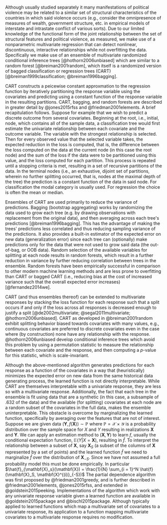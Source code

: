 Although usually studied separately it many manifestations of political violence may be related to a similar set of structural characteristics of the countries in which said violence occurs (e.g., consider the omnipresence of measures of wealth, government structure, etc. in empirical models of interstate and intrastate conflict of various sorts). Due to our limited knowledge of the functional form of the joint relationship between the set of structural features and political violence, as measured, we make use of a nonparametric multivariate regression that can detect nonlinear, discontinuous, interactive relationships while not overfitting the data. Specifically we make use of an ensemble of multivariate randomized conditional inference trees [@hothorn2006unbiased] which are similar to a random forest [@breiman2001random], which itself is a randomized version of bagged classification or regression trees (CART) [@breiman1999classification; @breiman1996bagging].

CART constructs a peicewise constant approxmation to the regression function by iteratively partitioning the response variable using the covariates and predicting using a constant function of the response variable in the resulting partitions. CART, bagging, and random forests are described in greater detail by @jones2015rfss and @friedman2001elements. A brief recapitulation follows. Suppose for example that we wish to predict a discrete outcome from several covariates. Beginning at the root, i.e., initial, node, which contains all of the sample data, a classification tree would first estimate the univariate relationship between each covariate and the outcome variable. The variable with the strongest relationship is selected. Then for every observed value that the selected variable takes, the expected reduction in the loss is computed, that is, the difference between the loss computed on the data at the current node (in this case the root node) and the sum of the loss if the data were to be partitioned using this value, and the loss computed for each partition. This process is repeated until a stopping criteria is met, resulting in a set of recursive partitions of the data. In the terminal nodes (i.e., an exhaustive, dijoint set of partitions, wherein no further splitting occurred, that is, nodes at the maximal depth of the tree) the prediction is a constant function of the data in said node. For classification the modal category is usually used. For regression the choice is often the mean or median.

Ensembles of CART are used primarily to reduce the variance of predictions. Bagging (bootstrap aggregating) works by randomizing the data used to grow each tree (e.g. by drawing observations with replacement from the original data), and then averaging across each tree's predictions [@breiman1996bagging]. This has the advantage of making the trees' predictions less correlated and thus reducing sampling variance of the predictions. It also provides a built-in estimator of the expected error on new data (generalization error) since each tree can (optionally) make predictions only for the data that were not used to grow said data (the out-of-bag, or OOB data). Random selection of the available variables for splitting at each node results in random forests, which result in a further reduction in variance by further reducing correlation between trees in the ensemble. Random forests have been empirically successful in comparison to other modern machine learning methods and are less prone to overfitting than CART or bagged CART (i.e., reducing bias at the cost of increased variance such that the overall expected error increases) [@fernandez2014we].

CART (and thus ensembles thereof) can be extended to multivariate responses by stacking the loss function for each response such that a split occurs if and only if the loss across all responses is decreased enough to justify a split [@de2002multivariate; @segal2011multivariate; @hothorn2006unbiased]. CART as developed in @breiman2001random exhibit splitting behavior biased towards covariates with many values, e.g., continuous covariates are preferred to discrete covariates even in the case where (by construction) none have any relationship with the response. @hothorn2006unbiased develop conditional inference trees which avoid this problem by using a permutation statistic to measure the relationship between each covariate and the response, and then computing a $p$-value for this statistic, which is scale-invariant.

Although the above-mentioned algorithm generates predictions for each response as a function of the covariates in a way that (heuristically) minimizes the expected error on new data from the same historical data generating process, the learned function is not directly interpretable. While CART are themselves interpretable with a univariate response, they are less so with a multivariate response. Additionally, the fact that each tree in the ensemble is fit using data that are a synthetic (in this case, a subsample of $.632$ of the data) and the available (for splitting) covariates at each node are a random subset of the covariates in the full data, makes the ensemble uninterpretable. This obstacle is overcome by marginalizing the learned function, specifically by averaging over the features that are not of interest. Suppose we are given data $(\mathbf{Y}, f(\mathbf{X})) \sim \mathbb{P}$ where $\mathbb{P} = \mathcal{X} \times \mathcal{Y}$ is a probability distribution over the sample space for $X$ and $Y$ resulting in realizations $\mathbf{X}$ and $\mathbf{Y}$. We can apply an estimation method to $(\mathbf{X}, \mathbf{Y})$ to learn $f$, usually the conditional expectation function, $\mathbb{E}(Y | X = \mathbf{X})$, resulting in $\hat{f}$. To interpret the relationship between a subset of $\mathbf{X}$, say $\mathbf{X}_S$ (a subset of the columns of $\mathbf{X}$ represented by a set of points) and the learned function $\hat{f}$ we need to marginalize $\hat{f}$ over the distribution of $\mathbf{X}_{-S}$. Since we have not assumed a full probability model this must be done empirically. In particular $\hat{f}_{\mathbf{X}_s}(\mathbf{X}) = \frac{1}{N} \sum_{i = 1}^N \hat{f}(\mathbf{X}_S, \mathbf{X}^{(i)}_{-S})$ The partial dependence algorithm was first proposed by @friedman2001greedy, and is further described in @friedman2001elements, @jones2015rfss, and extended in @goldstein2015peeking. Implementations of the algorithm which work with any univariate response variable given a learned function are available in @goldstein2015package and @bischl2015package. Although typically applied to learned functions which map a multivariate set of covariates to a univariate response, its application to a function mapping multivariate covariates to a multivariate response requires no modification.
